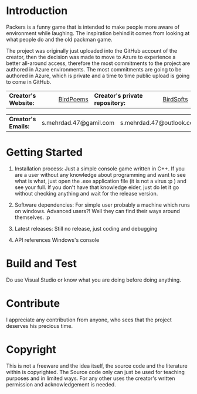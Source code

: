 # Introduction 
Packers is a funny game that is intended to make people more aware of environment while laughing.
The inspiration behind it comes from looking at what people do and the old packman game.

The project was originally just uploaded into the GitHub account of the creator, then the decision was made to move to Azure to experience a better all-around access, therefore the most commitments to the project are authored in Azure environments. The most commitments are going to be authored in Azure, which is private and a time to time public upload is going to come in GitHub.

<table>
<tr>
<td><b>Creator's Website:</b></td>
<td><a href="https://birdpoems.jimdofree.com/">BirdPoems</a></td>
<td><b>Creator's private repository:</b></td>
<td><a href="https://dev.azure.com/BirdSofts/">BirdSofts</a></td>
</tr>
</table>
<table>
<tr>
<td><b>Creator's Emails:</b></td>
<td><a mailto="s.mehrdad.47@gamil.com">s.mehrdad.47@gamil.com</a></td>
<td><a mailto="s.mehrdad.47@outlook.com">s.mehrdad.47@outlook.com</a></td>
</tr>
</table>

# Getting Started
1.	Installation process:
Just a simple console game written in C++. If you are a user without any knowledge about programming and want to see what is what, just open the .exe application file (it is not a virus :p ) and see your full. If you don't have that knowledge eider, just do let it go without checking anything and wait for the release version.

2.	Software dependencies:
For simple user probably a machine which runs on windows.
Advanced users?! Well they can find their ways around themselves. :p

3.	Latest releases:
Still no release, just coding and debugging

4.	API references
Windows's console

# Build and Test
Do use Visual Studio or know what you are doing before doing anything.

# Contribute
I appreciate any contribution from anyone, who sees that the project deserves his precious time.

# Copyright
This is not a freeware and the idea itself, the source code and the literature within is copyrighted. The Source code only can just be used for teaching purposes and in limited ways. For any other uses the creator's written permission and acknowledgement is needed.